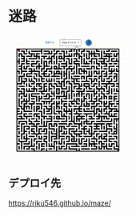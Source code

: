 # 迷路

![動作デモ](CreateNextApp-GoogleChrome2025-07-1708-47-26-ezgif.com-crop.gif)

## デプロイ先
https://riku546.github.io/maze/



